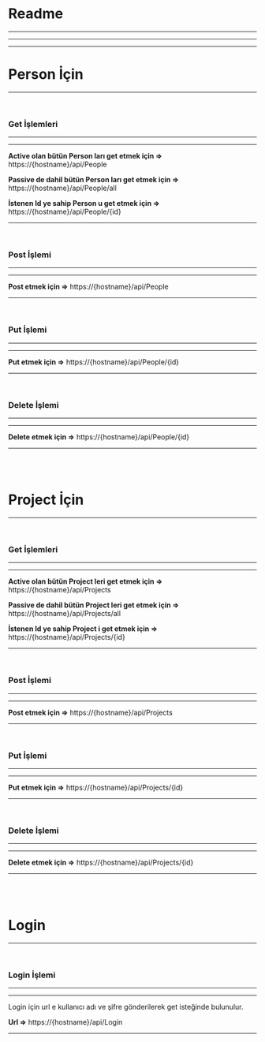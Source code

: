 Readme
======

* * * * *
* * * * *
* * * * *

# Person İçin


* * * * *
<br>

### Get İşlemleri

* * * * *

* * * * *

**Active olan bütün Person ları get etmek için =\>** https://{hostname}/api/People

**Passive de dahil bütün Person ları get etmek için =\>** https://{hostname}/api/People/all

**İstenen Id ye sahip Person u get etmek için =\>** https://{hostname}/api/People/{id}
 



* * * * *

<br>

### Post İşlemi

* * * * *

* * * * *

**Post etmek için =\>** https://{hostname}/api/People



* * * * *

<br>

### Put İşlemi

* * * * *

* * * * *

**Put etmek için =\>** https://{hostname}/api/People/{id} 



* * * * *

<br>

### Delete İşlemi

* * * * *

* * * * *

**Delete etmek için =\>** https://{hostname}/api/People/{id} 



* * * * *
<br><br>

# Project İçin

* * * * *
<br>

### Get İşlemleri

* * * * *

* * * * *

**Active olan bütün Project leri get etmek için =\>** https://{hostname}/api/Projects

**Passive de dahil bütün Project leri get etmek için =\>** https://{hostname}/api/Projects/all

**İstenen Id ye sahip Project i get etmek için =\>** https://{hostname}/api/Projects/{id} 



* * * * *

<br>

### Post İşlemi

* * * * *

* * * * *

**Post etmek için =\>** https://{hostname}/api/Projects 



* * * * *

<br>

### Put İşlemi

* * * * *

* * * * *

**Put etmek için =\>** https://{hostname}/api/Projects/{id} 



* * * * *

<br>

### Delete İşlemi

* * * * *

* * * * *

**Delete etmek için =\>** https://{hostname}/api/Projects/{id} 



* * * * *
<br><br>

# Login

* * * * *
<br>

### Login İşlemi

* * * * *

* * * * *

Login için url e kullanıcı adı ve şifre gönderilerek get isteğinde bulunulur.

**Url =\>** https://{hostname}/api/Login 



* * * * *


